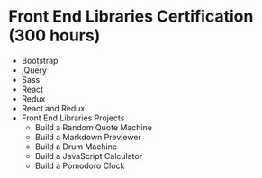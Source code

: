 # Front End Libraries Certification (300 hours)

- Bootstrap
- jQuery
- Sass
- React
- Redux
- React and Redux
- Front End Libraries Projects
    - Build a Random Quote Machine
    - Build a Markdown Previewer
    - Build a Drum Machine
    - Build a JavaScript Calculator
    - Build a Pomodoro Clock